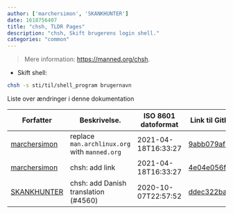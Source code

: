 ```yaml
---
author: ['marchersimon', 'SKANKHUNTER']
date: 1618756407
title: "chsh, TLDR Pages"
description: "chsh, Skift brugerens login shell."
categories: "common"
---
```

> Mere information: <https://manned.org/chsh>.

- Skift shell:

```bash
chsh -s sti/til/shell_program brugernavn
```
Liste over ændringer i denne dokumentation


Forfatter | Beskrivelse. | ISO 8601 datoformat | Link til GitHub
------|-----|-----|-----
[marchersimon](mailto:marchersimon@zohomail.eu) | replace `man.archlinux.org` with `manned.org` | 2021-04-18T16:33:27 | [9abb079afb69](https://github.com/tldr-pages/tldr/commit/9abb079afb6972f3de61a30e1b3fb849ad4b68d9)
[marchersimon](mailto:marchersimon@zohomail.eu) | chsh: add link | 2021-04-18T16:33:27 | [4e04e056f91a](https://github.com/tldr-pages/tldr/commit/4e04e056f91a413edde013cae2a1bd9b30def4a7)
[SKANKHUNTER](mailto:31552675+MrBurrBurr@users.noreply.github.com) | chsh: add Danish translation (#4560) | 2020-10-07T22:57:52 | [ddec322bad26](https://github.com/tldr-pages/tldr/commit/ddec322bad269e75598c7c29b4941fd5745951c9)

